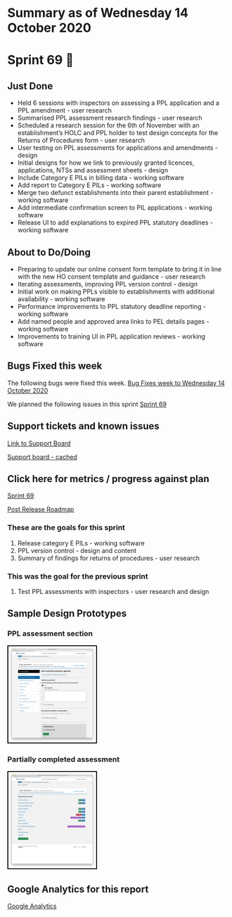 # Summary as of Wednesday 14 October 2020 

# Sprint 69 &#x1f966;

## Just Done
* Held 6 sessions with inspectors on assessing a PPL application and a PPL amendment - user research
* Summarised PPL assessment research findings - user research
* Scheduled a research session for the 6th of November with an establishment’s HOLC and PPL holder to test design concepts for the Returns of Procedures form - user research 
* User testing on PPL assessments for applications and amendments - design
* Initial designs for how we link to previously granted licences, applications, NTSs and assessment sheets - design
* Include Category E PILs in billing data - working software
* Add report to Category E PILs - working software
* Merge two defunct establishments into their parent establishment - working software
* Add intermediate confirmation screen to PIL applications - working software
* Release UI to add explanations to expired PPL statutory deadlines - working software

## About to Do/Doing
* Preparing to update our online consent form template to bring it in line with the new HO consent template and guidance - user research
* Iterating assessments, improving PPL version control - design
* Initial work on making PPLs visible to establishments with additional availability - working software
* Performance improvements to PPL statutory deadline reporting - working software
* Add named people and approved area links to PEL details pages - working software
* Improvements to training UI in PPL application reviews - working software

## Bugs Fixed this week
The following bugs were fixed this week.
[Bug Fixes week to Wednesday 14 October 2020](graphs/bugs14102020.png)

We planned the following issues in this sprint 
[Sprint 69](graphs/sprint14102020.png)

## Support tickets and known issues
[Link to Support Board](https://collaboration.homeoffice.gov.uk/jira/secure/RapidBoard.jspa?rapidView=1717&selectedIssue=ASSB-253)

[Support board - cached](graphs/supportBoard14102020.png)

## Click here for metrics / progress against plan
[Sprint 69](graphs/progress14102020.png)

[Post Release Roadmap](graphs/roadmap14102020.png)

### These are the goals for this sprint
1. Release category E PILs - working software
2. PPL version control - design and content 
3. Summary of findings for returns of procedures - user research

### This was the goal for the previous sprint
1. Test PPL assessments with inspectors - user research and design

## Sample Design Prototypes
### PPL assessment section
<a href="graphs/proto1_14102020.png"><img src="graphs/proto1_14102020.png" alt="HTML5 Icon" width="200" style="border:2px solid black"></a>
<br>
### Partially completed assessment
<a href="graphs/proto2_14102020.png"><img src="graphs/proto2_14102020.png" alt="HTML5 Icon" width="200" style="border:2px solid black"></a>
<br>


## Google Analytics for this report
[Google Analytics](graphs/GA14102020.png)

